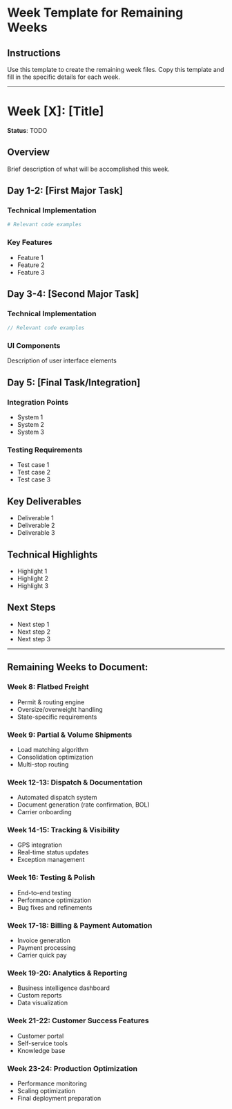 # Week Template for Remaining Weeks

## Instructions
Use this template to create the remaining week files. Copy this template and fill in the specific details for each week.

---

# Week [X]: [Title]

**Status**: TODO

## Overview
Brief description of what will be accomplished this week.

## Day 1-2: [First Major Task]

### Technical Implementation
```python
# Relevant code examples
```

### Key Features
- Feature 1
- Feature 2
- Feature 3

## Day 3-4: [Second Major Task]

### Technical Implementation
```typescript
// Relevant code examples
```

### UI Components
Description of user interface elements

## Day 5: [Final Task/Integration]

### Integration Points
- System 1
- System 2
- System 3

### Testing Requirements
- Test case 1
- Test case 2
- Test case 3

## Key Deliverables
- Deliverable 1
- Deliverable 2
- Deliverable 3

## Technical Highlights
- Highlight 1
- Highlight 2
- Highlight 3

## Next Steps
- Next step 1
- Next step 2
- Next step 3

---

## Remaining Weeks to Document:

### Week 8: Flatbed Freight
- Permit & routing engine
- Oversize/overweight handling
- State-specific requirements

### Week 9: Partial & Volume Shipments
- Load matching algorithm
- Consolidation optimization
- Multi-stop routing

### Week 12-13: Dispatch & Documentation
- Automated dispatch system
- Document generation (rate confirmation, BOL)
- Carrier onboarding

### Week 14-15: Tracking & Visibility
- GPS integration
- Real-time status updates
- Exception management

### Week 16: Testing & Polish
- End-to-end testing
- Performance optimization
- Bug fixes and refinements

### Week 17-18: Billing & Payment Automation
- Invoice generation
- Payment processing
- Carrier quick pay

### Week 19-20: Analytics & Reporting
- Business intelligence dashboard
- Custom reports
- Data visualization

### Week 21-22: Customer Success Features
- Customer portal
- Self-service tools
- Knowledge base

### Week 23-24: Production Optimization
- Performance monitoring
- Scaling optimization
- Final deployment preparation